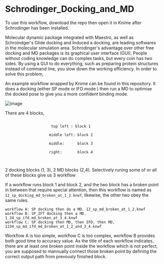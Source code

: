 
# Schrodinger_Docking_and_MD

To use this workflow, download the repo then open it in Knime after Schrodinger has been installed.

Molecular dynamic package integrated with Maestro, as well as Schroindger's Glide docking and Induced a docking, are leading softwares in the molecular simulation area. 
Schrodinger's advantage over other free docking and MD packages is its graphical user interface (GUI). People without coding knowledge can do complex tasks, but every coin has two sides.
By using a GUI to do everything, such as preparing protein structures instead of command line, you slow down the working efficiency. In order to solve this problem, 

An example workflow wrapped by Knime can be found in this repository. It does a docking (either SP mode or IFD mode ) then run a MD to optimise the docked pose to give you a more confident binding mode.

![image](https://user-images.githubusercontent.com/75652473/209523406-065d8cd5-02f8-4554-9083-2590dddb1633.png)

There are 4 blocks, 

```

                     top left : block 1
                    
                    middle left: block 2
                    
                    middle:      block 3
                    
                    right:       block 4
                    
                    
```
2 docking blocks (1, 3), 2 MD blocks (2,4). Selectively runing some of or all of these blocks give us 3 workflow

If a workflow runs block 1 and block 2, and the two block has a broken point in between that require special attention, then this workflow is named as ```12_sp_docking_md_broken_at_1_2.knwf```, likewise, the other two obey the same rules.

```
workflow A: SP docking then do a MD. 12_sp_md_broken_at_1_2.knwf
workflow B: SP_IFT docking then a MD. 1_34_sp_ifd_md_broken_at_3_4.knwf
workflow C: SP docking then MD, then IFD, then MD, 1234_sp_md_ifd_md_broken_at_1_2_and_3_4.knwf
```
Workflow A is too simple, workflow C is too complex, workflow B provides both good time to accuracy value.
As the title of each workflow indicates, there are at least one broken point inside the workflow which is not perfect, you are supposed to mannually connect those broken point by defining the correct output path from prevously finished block. 
